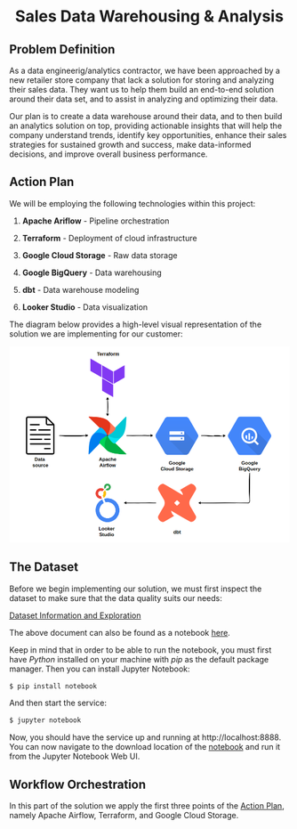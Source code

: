 # <div align="center">Sales Data Warehousing & Analysis</div>

## Problem Definition

As a data engineerig/analytics contractor, we have been approached by a new retailer store company that lack a solution for storing and analyzing their sales data. They want us to help them build an end-to-end solution around their data set, and to assist in analyzing and optimizing their data. 

Our plan is to create a data warehouse around their data, and to then build an analytics solution on top, providing actionable insights that will help the company understand trends, identify key opportunities, enhance their sales strategies for sustained growth and success, make data-informed decisions, and improve overall business performance.

## Action Plan

We will be employing the following technologies within this project:

1. __Apache Ariflow__ - Pipeline orchestration 

2. __Terraform__ - Deployment of cloud infrastructure

3. __Google Cloud Storage__ - Raw data storage

4. __Google BigQuery__ - Data warehousing

5. __dbt__ - Data warehouse modeling

6. __Looker Studio__ - Data visualization

The diagram below provides a high-level visual representation of the solution we are implementing for our customer:

![Pipeline diagram](./images/diagram.png)

## The Dataset

Before we begin implementing our solution, we must first inspect the dataset to make sure that the data quality suits our needs:

[Dataset Information and Exploration](./01_dataset/README.md)

The above document can also be found as a notebook [here](./01_dataset/dataset_exploration.ipynb). 

Keep in mind that in order to be able to run the notebook, you must first have _Python_ installed on your machine with _pip_ as the default package manager. Then you can install Jupyter Notebook:

```bash 
$ pip install notebook
```

And then start the service:

```bash
$ jupyter notebook
```

Now, you should have the service up and running at http://localhost:8888. You can now navigate to the download location of the [notebook](./01_dataset/dataset_exploration.ipynb) and run it from the Jupyter Notebook Web UI.

## Workflow Orchestration

In this part of the solution we apply the first three points of the [Action Plan](#action-plan), namely Apache Airflow, Terraform, and Google Cloud Storage.
